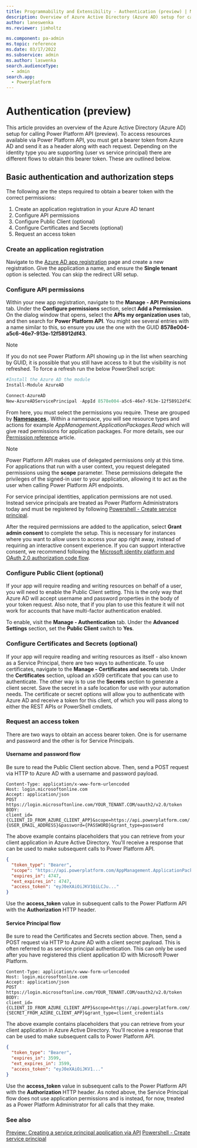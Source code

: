 ```yaml
---
title: Programmability and Extensibility - Authentication (preview) | Microsoft Docs
description: Overview of Azure Active Directory (Azure AD) setup for calling Power Platform API and other platform programmability tools
author: laneswenka
ms.reviewer: jimholtz

ms.component: pa-admin
ms.topic: reference
ms.date: 03/17/2022
ms.subservice: admin
ms.author: laswenka
search.audienceType: 
  - admin
search.app:
  - Powerplatform
---
```


# Authentication (preview)
This article provides an overview of the Azure Active Directory (Azure AD) setup for calling Power Platform API (preview).  To access resources available via Power Platform API, you must get a bearer token from Azure AD and send it as a header along with each request.  Depending on the identity type you are supporting (user vs service principal) there are different flows to obtain this bearer token.  These are outlined below.

## Basic authentication and authorization steps
The following are the steps required to obtain a bearer token with the correct permissions:
1. Create an application registration in your Azure AD tenant
2. Configure API permissions
3. Configure Public Client (optional)
4. Configure Certificates and Secrets (optional)
5. Request an access token 

### Create an application registration
Navigate to the [Azure AD app registration](https://go.microsoft.com/fwlink/?linkid=2083908) page and create a new registration.  Give the application a name, and ensure the **Single tenant** option is selected.  You can skip the redirect URI setup.

### Configure API permissions
Within your new app registration, navigate to the **Manage - API Permissions** tab.  Under the **Configure permissions** section, select **Add a Permission**.  On the dialog window that opens, select the **APIs my organization uses** tab, and then search for **Power Platform API**.  You might see several entries with a name similar to this, so ensure you use the one with the GUID **8578e004-a5c6-46e7-913e-12f58912df43**.  

> [!Note]
> If you do not see Power Platform API showing up in the list when searching by GUID, it is possible that you still have access to it but the visibility is not refreshed. To force a refresh run the below PowerShell script:
```powershell
#Install the Azure AD the module
Install-Module AzureAD

Connect-AzureAD
New-AzureADServicePrincipal -AppId 8578e004-a5c6-46e7-913e-12f58912df43 - DisplayName "Power Platform API"
```

From here, you must select the permissions you require. These are grouped by [**Namespaces** ](https://aka.ms/PowerPlatformAPI-Technical).  Within a namespace, you will see resource types and actions for example *AppManagement.ApplicationPackages.Read* which will give read permissions for application packages.  For more details, see our [Permission reference](programmability-permission-reference.md) article.

> [!Note]
> Power Platform API makes use of delegated permissions only at this time.  For applications that run with a user context, you request delegated permissions using the **scope** parameter.  These permissions delegate the privileges of the signed-in user to your application, allowing it to act as the user when calling Power Platform API endpoints.
>
>For service principal identities, application permissions are not used.  Instead service principals are treated as Power Platform Administrators today and must be registered by following [Powershell - Create service principal](powershell-create-service-principal.md).  

After the required permissions are added to the application, select **Grant admin consent** to complete the setup.  This is necessary for instances where you want to allow users to access your app right away, instead of requiring an interactive consent experience.  If you can support interactive consent, we recommend following the [Microsoft identity platform and OAuth 2.0 authorization code flow](https://docs.microsoft.com/azure/active-directory/develop/v2-oauth2-auth-code-flow).

### Configure Public Client (optional)
If your app will require reading and writing resources on behalf of a user, you will need to enable the Public Client setting.  This is the only way that Azure AD will accept username and password properties in the body of your token request.  Also note, that if you plan to use this feature it will not work for accounts that have multi-factor authentication enabled.  

To enable, visit the **Manage - Authentication** tab.  Under the **Advanced Settings** section, set the **Public Client** switch to **Yes**. 

### Configure Certificates and Secrets (optional)
If your app will require reading and writing resources as itself - also known as a Service Principal, there are two ways to authenticate.   To use certificates, navigate to the **Manage - Certificates and secrets** tab.  Under the **Certificates** section, upload an x509 certificate that you can use to authenticate.  The other way is to use the **Secrets** section to generate a client secret.  Save the secret in a safe location for use with your automation needs.  The certificate or secret options will allow you to authenticate with Azure AD and receive a token for this client, of which you will pass along to either the REST APIs or PowerShell cmdlets.  

### Request an access token
There are two ways to obtain an access bearer token.  One is for username and password and the other is for Service Principals.  

#### Username and password flow
Be sure to read the Public Client section above.  Then, send a POST request via HTTP to Azure AD with a username and password payload.

```HTTP
Content-Type: application/x-www-form-urlencoded
Host: login.microsoftonline.com
Accept: application/json
POST https://login.microsoftonline.com/YOUR_TENANT.COM/oauth2/v2.0/token
BODY:
client_id={CLIENT_ID_FROM_AZURE_CLIENT_APP}&scope=https://api.powerplatform.com/.default&username={USER_EMAIL_ADDRESS}&password={PASSWORD}&grant_type=password
```
The above example contains placeholders that you can retrieve from your client application in Azure Active Directory.  You'll receive a response that can be used to make subsequent calls to Power Platform API.

```JSON
{
  "token_type": "Bearer",
  "scope": "https://api.powerplatform.com/AppManagement.ApplicationPackages.Install https://api.powerplatform.com/AppManagement.ApplicationPackages.Read https://api.powerplatform.com/.default",
  "expires_in": 4747,
  "ext_expires_in": 4747,
  "access_token": "eyJ0eXAiOiJKV1QiLCJu..."
}
```

Use the **access_token** value in subsequent calls to the Power Platform API with the **Authorization** HTTP header.

#### Service Principal flow
Be sure to read the Certificates and Secrets section above.  Then, send a POST request via HTTP to Azure AD with a client secret payload.  This is often referred to as service principal authentication.  This can only be used after you have registered this client application ID with Microsoft Power Platform.  

```HTTP
Content-Type: application/x-www-form-urlencoded
Host: login.microsoftonline.com
Accept: application/json
POST https://login.microsoftonline.com/YOUR_TENANT.COM/oauth2/v2.0/token
BODY:
client_id={CLIENT_ID_FROM_AZURE_CLIENT_APP}&scope=https://api.powerplatform.com/.default&client_secret={SECRET_FROM_AZURE_CLIENT_APP}&grant_type=client_credentials
```
The above example contains placeholders that you can retrieve from your client application in Azure Active Directory.  You'll receive a response that can be used to make subsequent calls to Power Platform API.

```JSON
{
  "token_type": "Bearer",
  "expires_in": 3599,
  "ext_expires_in": 3599,
  "access_token": "eyJ0eXAiOiJKV1..."
}
```

Use the **access_token** value in subsequent calls to the Power Platform API with the **Authorization** HTTP header.  As noted above, the Service Principal flow does not use application permissions and is instead, for now, treated as a Power Platform Administrator for all calls that they make.

### See also
[Preview: Creating a service principal application via API](powerplatform-api-create-service-principal.md)
[Powershell - Create service principal](powershell-create-service-principal.md)


